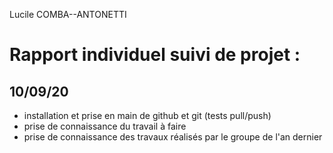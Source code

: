 Lucile COMBA--ANTONETTI 

Rapport individuel suivi de projet :
== 
10/09/20  
- 
- installation et prise en main de github et git (tests pull/push)  
- prise de connaissance du travail à faire  
- prise de connaissance des travaux réalisés par le groupe de l'an dernier  
